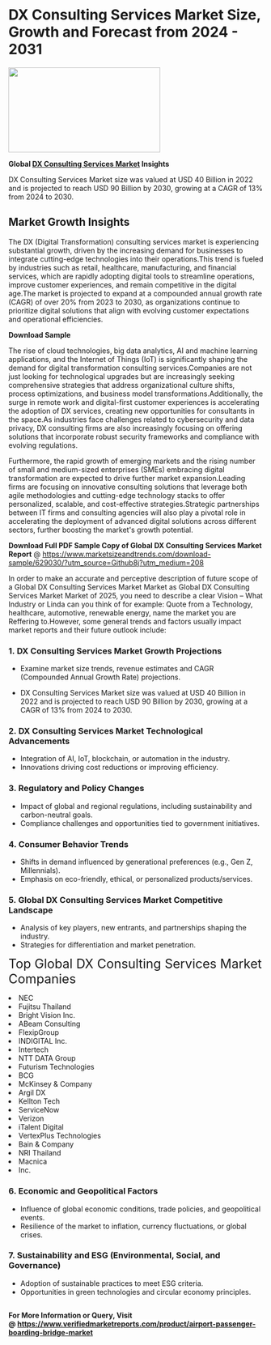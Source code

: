 <H1>DX Consulting Services Market Size, Growth and Forecast from 2024 - 2031</H1><img class="aligncenter size-medium wp-image-584254" src="https://thirdeyenews.in/wp-content/uploads/2024/09/Global-Market-Research-300x168.jpeg" alt="" width="300" height="168" /><p><strong>Global&nbsp;<a href="https://www.marketsizeandtrends.com/download-sample/629030/?utm_source=Github8j?utm_medium=208">DX Consulting Services Market</a> Insights</strong></p><p>DX Consulting Services Market size was valued at USD 40 Billion in 2022 and is projected to reach USD 90 Billion by 2030, growing at a CAGR of 13% from 2024 to 2030.</p><p><h2>Market Growth Insights</h2> <p>The DX (Digital Transformation) consulting services market is experiencing substantial growth, driven by the increasing demand for businesses to integrate cutting-edge technologies into their operations.This trend is fueled by industries such as retail, healthcare, manufacturing, and financial services, which are rapidly adopting digital tools to streamline operations, improve customer experiences, and remain competitive in the digital age.The market is projected to expand at a compounded annual growth rate (CAGR) of over 20% from 2023 to 2030, as organizations continue to prioritize digital solutions that align with evolving customer expectations and operational efficiencies.</p> <p><strong>Download Sample</strong></p> <p>The rise of cloud technologies, big data analytics, AI and machine learning applications, and the Internet of Things (IoT) is significantly shaping the demand for digital transformation consulting services.Companies are not just looking for technological upgrades but are increasingly seeking comprehensive strategies that address organizational culture shifts, process optimizations, and business model transformations.Additionally, the surge in remote work and digital-first customer experiences is accelerating the adoption of DX services, creating new opportunities for consultants in the space.As industries face challenges related to cybersecurity and data privacy, DX consulting firms are also increasingly focusing on offering solutions that incorporate robust security frameworks and compliance with evolving regulations.</p> <p>Furthermore, the rapid growth of emerging markets and the rising number of small and medium-sized enterprises (SMEs) embracing digital transformation are expected to drive further market expansion.Leading firms are focusing on innovative consulting solutions that leverage both agile methodologies and cutting-edge technology stacks to offer personalized, scalable, and cost-effective strategies.Strategic partnerships between IT firms and consulting agencies will also play a pivotal role in accelerating the deployment of advanced digital solutions across different sectors, further boosting the market's growth potential.</p> <p><span class=""><strong>Download Full PDF Sample Copy of Global DX Consulting Services Market Report</strong> @ <a href="https://www.marketsizeandtrends.com/download-sample/629030/?utm_source=Github8j?utm_medium=208" target="_blank">https://www.marketsizeandtrends.com/download-sample/629030/?utm_source=Github8j?utm_medium=208</a></span></p><p>In order to make an accurate and perceptive description of future scope of a Global&nbsp;DX Consulting Services Market Market as Global&nbsp;DX Consulting Services Market Market of 2025, you need to describe a clear Vision &ndash; What Industry or Linda can you think of for example: Quote from a Technology, healthcare, automotive, renewable energy, name the market you are Reffering to.However, some general trends and factors usually impact market reports and their future outlook include:</p><h3>1.&nbsp;<strong>DX Consulting Services Market Growth Projections</strong></h3><ul><li>Examine market size trends, revenue estimates and CAGR (Compounded Annual Growth Rate) projections.</li><li><p>DX Consulting Services Market size was valued at USD 40 Billion in 2022 and is projected to reach USD 90 Billion by 2030, growing at a CAGR of 13% from 2024 to 2030.</p></li></ul><h3>2.&nbsp;<strong>DX Consulting Services Market Technological Advancements</strong></h3><ul><li>Integration of AI, IoT, blockchain, or automation in the industry.</li><li>Innovations driving cost reductions or improving efficiency.</li></ul><h3>3.&nbsp;<strong>Regulatory and Policy Changes</strong></h3><ul><li>Impact of global and regional regulations, including sustainability and carbon-neutral goals.</li><li>Compliance challenges and opportunities tied to government initiatives.</li></ul><h3>4.&nbsp;<strong>Consumer Behavior Trends</strong></h3><ul><li>Shifts in demand influenced by generational preferences (e.g., Gen Z, Millennials).</li><li>Emphasis on eco-friendly, ethical, or personalized products/services.</li></ul><h3>5.&nbsp;<strong>Global DX Consulting Services Market Competitive Landscape</strong></h3><ul><li>Analysis of key players, new entrants, and partnerships shaping the industry.</li><li>Strategies for differentiation and market penetration.</li></ul><p data-pm-slice="1 1 []"><span style="color: inherit; font-family: inherit; font-size: 25px;">Top Global DX Consulting Services Market Companies</span></p><div class="" data-test-id=""><p><li>NEC</li><li> Fujitsu Thailand</li><li> Bright Vision Inc.</li><li> ABeam Consulting</li><li> FlexipGroup</li><li> INDIGITAL Inc.</li><li> Intertech</li><li> NTT DATA Group</li><li> Futurism Technologies</li><li> BCG</li><li> McKinsey & Company</li><li> Argil DX</li><li> Kellton Tech</li><li> ServiceNow</li><li> Verizon</li><li> iTalent Digital</li><li> VertexPlus Technologies</li><li> Bain & Company</li><li> NRI Thailand</li><li> Macnica</li><li>Inc.</li></p></div><h3>6.&nbsp;<strong>Economic and Geopolitical Factors</strong></h3><ul><li>Influence of global economic conditions, trade policies, and geopolitical events.</li><li>Resilience of the market to inflation, currency fluctuations, or global crises.</li></ul><h3>7.&nbsp;<strong>Sustainability and ESG (Environmental, Social, and Governance)</strong></h3><ul><li>Adoption of sustainable practices to meet ESG criteria.</li><li>Opportunities in green technologies and circular economy principles.</li></ul><h2><strong style="font-size: 14px;">For More Information or Query, Visit @&nbsp;</strong><a style="background-color: #ffffff; font-size: 14px;" href="https://www.marketsizeandtrends.com/report/dx-consulting-services-market/" target="_blank">https://www.verifiedmarketreports.com/product/airport-passenger-boarding-bridge-market</a></h2>